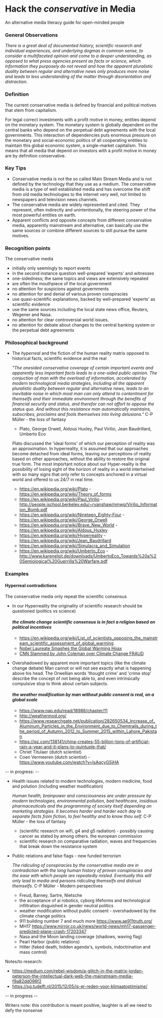 # Hack the _conservative_ in Media

An alternative media literacy guide for open-minded people

### General Observations
_There is a great deal of documented history, scientific research and individual experiences, and underlying dogmas in common sense, to consider a multifaceted opinion and come to a deeper understanding, as opposed to what press agencies present as facts or science, which information they purposely do not reveal and how the apparent pluralistic duality between regular and alternative news only produces more noise and leads to less understanding of the matter through disorientation and distraction._

### Definition

The current conservative media is defined by financial and political motives that stem from capitalism. 

For legal correct investments with a profit motive in money, entities depend on the monetary system. The monetary system is globally dependent on the central banks who depend on the perpetual debt agreements with the local governments. This interaction of dependencies puts enormous pressure on the monetary and social-economic politics of all cooperating entities to maintain this global economic system, a single-market capitalism. This means that all media that depend on investors with a profit motive in money are by definition conservative.

### Key Tips

  - Conservative media is not the so called Main Stream Media and is not defined by the technology that they use as a medium. The conservative media is a type of well established media and has overcome the shift from old media technologies to the internet very well, not limited to newspapers and television news channels. 
  - The conservative media are widely represented and cited. They represent, often indirectly and unintentionally, the steering power of the most powerful entities on earth.
  - Apparent conflicts and opposite concepts from different conservative media, apparently mainstream and alternative, can basically use the same sources or combine different sources to still pursue the same motives.

### Recognition points
The conservative media 

  - initially only seemingly to report events
  - in the second instance question well-prepared 'experts' and witnesses 
  - one-sidedness; the same topics and views are extensively repeated 
  - are often the mouthpiece of the local government
  - no attention for suspicions against governments
  - no attention for and denial of various proven conspiracies
  - use quasi-scientific explanations, backed by well-prepared 'experts' as scientific evidence
  - use the same sources including the local state news office, Reuters, Wegener and Nasa.
  - no attention for clear controversial world issues.
  - no attention for debate about changes to the central banking system or the perpetual debt agreements
  

### Philosophical background

- The *hyperreal* and the fiction of the human reality matrix opposed to historical facts, scientific evidence and the real

  _"The onesided conservative coverage of certain important events and apparently less important facts leads to a one-sided public opinion. The conjuction of man with the overload of information, accelerated by modern technological media strategies, including all the apparent pluralistic duality between regular and alternative news, leads to an inevitable noise in which most man can only attend to contentment for themselfs and their immediate environment through the benefits of financial security and status, and therefor can not affort to oppose the status quo. And without this resistance man automatically maintains, subscribes, proclaims and fools themselves into living delusions."_ 
C-P Müller - the loss of fantasy 

  - Plato, George Orwell, Aldous Huxley, Paul Virilio, Jean Baudrillard, Umberto Eco
  
  Plato discussed the 'ideal forms' of which our perception of reality was an approximation. In hyperreality, it is assumed that our approaches become detached from ideal forms, leaving our perceptions of reality based on other approaches, without the ability to restore the original true form.
  The most important notice about our Hyper-reality is the possibility of losing sight of the horizon of reality in a world intertwined with so many signs that only refer to concepts anchored in a virtual world and offered to us 24/7 in real time.
  
    - https://en.wikipedia.org/wiki/Plato - https://en.wikipedia.org/wiki/Theory_of_forms
    - https://en.wikipedia.org/wiki/Paul_Virilio - http://people.ischool.berkeley.edu/~ryanshaw/nmwg/Virilio_Information_Bomb.pdf
    - https://en.wikipedia.org/wiki/Nineteen_Eighty-Four - https://en.wikipedia.org/wiki/George_Orwell
    - https://en.wikipedia.org/wiki/Brave_New_World - https://en.wikipedia.org/wiki/Aldous_Huxley
    - https://en.wikipedia.org/wiki/Hyperreality - https://en.wikipedia.org/wiki/Jean_Baudrillard
    - https://en.wikipedia.org/wiki/Simulacra_and_Simulation
    - https://en.wikipedia.org/wiki/Umberto_Eco - http://www.kareneliot.de/downloads/UmbertoEco_Towards%20a%20Semiological%20Guerrilla%20Warfare.pdf

### Examples

  #### Hyperreal contradictions 
 
  The conservative media only repeat the scientific consensus
  - In our Hyperreality the originality of scientific research should be questioned (politics vs science)
  
    #### _the climate change scientific consensus is in fact a religion based on political incentives_
  
    - https://en.wikipedia.org/wiki/List_of_scientists_opposing_the_mainstream_scientific_assessment_of_global_warming
    - [Nobel Laureate Smashes the Global Warming Hoax](https://www.youtube.com/watch?time_continue=13&v=TCy_UOjEir0)
    - [CNN Slammed by John Coleman over Climate Change FRAUD](https://www.youtube.com/watch?time_continue=1&v=YQshyqCLYHo)
    
  - Overshadowed by apparent more important topics (like the climate change debate) Man cannot or will not see exactly what is happening above his head. The Orwellian words 'thought crime' and 'crime stop' describe the concept of not being able to, and even intrinsically compulsive stop to think about certain subjects.
  
    #### _the weather modification by man without public consent is real, on a global scale_
    - https://www.nap.edu/read/18988/chapter/11
    - http://weathermod.org/
    - https://www.researchgate.net/publication/282650534_Increase_of_Aluminum_Particles_in_the_Environment_due_to_Chemtrails_during_the_period_of_Autumn_2012_to_Summer_2015_within_Lahore_Pakistan
    - https://qz.com/138141/china-creates-55-billion-tons-of-artificial-rain-a-year-and-it-plans-to-quintuple-that/
    - Chriet Titulaer (dutch scientist) 
    - Coen Vermeeren (dutch scientist) - https://www.youtube.com/watch?v=lsAqcyGSjHA


-- in progress: --

- Health issues related to modern technologies, modern medicine, food and polution (including weather modification)

  _Human health, brainpower and consciousness are under pressure by modern technologies, environmental pollution, bad healthcare, insidious pharmaceuticals and the programming of society itself depending on marketing strategies. It becomes harder and harder each day to separate facts from fiction, to feel healthy and to know thou self._ 
C-P Müller - the loss of fantasy
  
  - (scientific research on wifi, g4 and g5 radiation) - possibly causing cancer as stated by among others. the european commission
  - scientific research on comparative radiation, waves and frequencies that break down the resistance system
    

- Public relations and false flags - new funded terrorism

  _The ridiculing of conspiracies by the conservative media are in contradiction with the long human history of proven conspiracies and the ease with which people are repeatedly misled. Eventually this will only lead to media and persons ridiculing themselfs and distrust themselfs._ C-P Müller - Modern perspectives
  
  - Freud, Barney, Sartre, Nietsche 
  - the acceptance of ai robotics, cyborg lifeforms and technological infiltration disguished in gender neutral politics
  - weather modification without public consent - overshadowed by the climate change politics
  - 911 building number 7 and much more https://www.ae911truth.org/
  - MH17 https://www.mirror.co.uk/news/world-news/mh17-passenger-predicted-plane-crash-17203347
  - Nasa and the Moon landing coverage (shadows, waving flag)
  - Pearl Harbor (public relations)
  - Hitler (faked death, hidden agenda's, symbols, indoctrination and mass control)
    
Notes/to research:
- https://medium.com/rebel-wisdom/a-glitch-in-the-matrix-jordan-peterson-the-intellectual-dark-web-the-mainstream-media-f9a82dd096f2
- https://sg.tudelft.nl/2015/12/05/is-er-reden-voor-klimaatoptimisme/
    
    
 -- in progress --
 
Writers note: this contribution is meant positive, laughter is all we need to defy the nonsense
